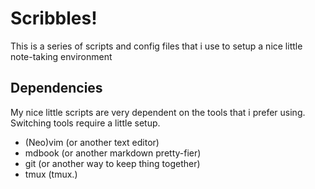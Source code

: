 # Scribbles!

This is a series of scripts and config files that i use to setup a nice little note-taking environment

## Dependencies

My nice little scripts are very dependent on the tools that i prefer using. Switching tools require a little setup.

- (Neo)vim  (or another text editor)
- mdbook    (or another markdown pretty-fier)
- git       (or another way to keep thing together)
- tmux      (tmux.)
